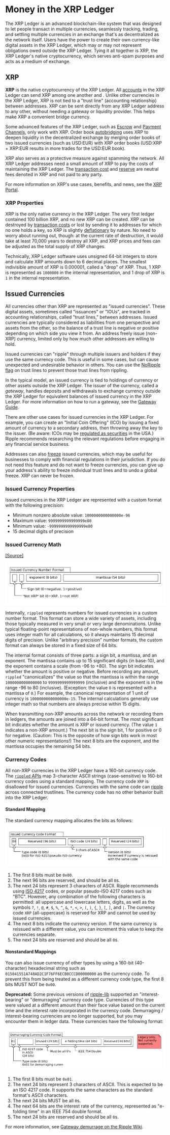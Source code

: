 # Money in the XRP Ledger

The XRP Ledger is an advanced blockchain-like system that was designed to let people transact in multiple currencies, seamlessly tracking, trading, and settling multiple currencies in an exchange that's as decentralized as the network itself. Users have the power to create their own currency-like digital assets in the XRP Ledger, which may or may not represent obligations owed outside the XRP Ledger. Tying it all together is XRP, the XRP Ledger's native cryptocurrency, which serves anti-spam purposes and acts as a medium of exchange.

## XRP

**XRP** is the native cryptocurrency of the XRP Ledger. All [accounts](concept-accounts.html) in the XRP Ledger can send XRP among one another and . Unlike other currencies in the XRP Ledger, XRP is not tied to a "trust line" (accounting relationship) between addresses. XRP can be sent directly from any XRP Ledger address to any other, without needing a gateway or liquidity provider. This helps make XRP a convenient bridge currency.

Some advanced features of the XRP Ledger, such as [Escrow](concept-escrow.html) and [Payment Channels](tutorial-paychan.html), only work with XRP. Order book [autobridging](https://ripple.com/dev-blog/introducing-offer-autobridging/) uses XRP to deepen liquidity in the decentralized exchange by merging order books of two issued currencies (such as USD:EUR) with XRP order books (USD:XRP + XRP:EUR results in more trades for the USD:EUR book).

XRP also serves as a protective measure against spamming the network. All XRP Ledger addresses need a small amount of XRP to pay the costs of maintaining the XRP Ledger. The [transaction cost](concept-transaction-cost.html) and [reserve](concept-reserves.html) are neutral fees denoted in XRP and not paid to any party.

For more information on XRP's use cases, benefits, and news, see the [XRP Portal](https://ripple.com/xrp-portal/).

### XRP Properties

XRP is the only native currency in the XRP Ledger. The very first ledger contained 100 billion XRP, and no new XRP can be created. XRP can be destroyed by [transaction costs](concept-transaction-cost.html) or lost by sending it to addresses for which no one holds a key, so XRP is slightly [deflationary](https://en.wikipedia.org/wiki/Deflation) by nature. No need to worry about running out, though: at the current rate of destruction, it would take at least 70,000 years to destroy all XRP, and XRP prices and fees can be adjusted as the total supply of XRP changes.

Technically, XRP Ledger software uses unsigned 64-bit integers to store and calculate XRP amounts down to 6 decimal places. The smallest indivisible amount of XRP is 0.000001, called a "drop" of XRP. Thus, 1 XRP is represented as `1000000` in the internal representation, and 1 drop of XRP is `1` in the internal representation.

## Issued Currencies

All currencies other than XRP are represented as "issued currencies". These digital assets, sometimes called "issuances" or "IOUs", are tracked in accounting relationships, called "trust lines," between addresses. Issued currencies are typically considered as liabilities from one perspective and assets from the other, so the balance of a trust line is negative or positive depending on which side you view it from. An address freely issue (non-XRP) currency, limited only by how much other addresses are willing to hold.

Issued currencies can "ripple" through multiple issuers and holders if they use the same currency code. This is useful in some cases, but can cause unexpected and undesirable behavior in others. You can use the [NoRipple flag](concept-noripple.html) on trust lines to prevent those trust lines from rippling.

In the typical model, an issued currency is tied to holdings of currency or other assets outside the XRP Ledger. The issuer of the currency, called a _gateway_, handles deposits and withdrawals to exchange currency outside the XRP Ledger for equivalent balances of issued currency in the XRP Ledger. For more information on how to run a gateway, see the [Gateway Guide](tutorial-gateway-guide.html).

There are other use cases for issued currencies in the XRP Ledger. For example, you can create an "Initial Coin Offering" (ICO) by issuing a fixed amount of currency to a secondary address, then throwing away the key to the issuer. (Be aware: ICOs may be [regulated as securities](https://www.sec.gov/oiea/investor-alerts-and-bulletins/ib_coinofferings) in the USA.) Ripple recommends researching the relevant regulations before engaging in any financial service business.

Addresses can also [freeze](concept-freeze.html) issued currencies, which may be useful for businesses to comply with financial regulations in their jurisdiction. If you do not need this feature and do not want to freeze currencies, you can give up your address's ability to freeze individual trust lines and to undo a global freeze. XRP can never be frozen.

### Issued Currency Properties

Issued currencies in the XRP Ledger are represented with a custom format with the following precision:

* Minimum nonzero absolute value: `1000000000000000e-96`
* Maximum value: `9999999999999999e80`
* Minimum value: `-9999999999999999e80`
* 15 decimal digits of precision

### Issued Currency Math
[[Source]<br>](https://github.com/ripple/rippled/blob/35fa20a110e3d43ffc1e9e664fc9017b6f2747ae/src/ripple/protocol/impl/STAmount.cpp "Source")

![Issued Currency Amount Format diagram](img/currency-number-format.png)

Internally, `rippled` represents numbers for issued currencies in a custom number format. This format can store a wide variety of assets, including those typically measured in very small or very large denominations. Unlike typical floating-point representations of non-whole numbers, this format uses integer math for all calculations, so it always maintains 15 decimal digits of precision. Unlike "arbitrary precision" number formats, the custom format can always be stored in a fixed size of 64 bits.

The internal format consists of three parts: a sign bit, a mantissa, and an exponent. The mantissa contains up to 15 significant digits (in base-10), and the exponent contains a scale (from -96 to +80). The sign bit indicates whether the amount is positive or negative. Before recording any amount, `rippled` "canonicalizes" the value so that the mantissa is within the range `1000000000000000` to `9999999999999999` (inclusive) and the exponent is in the range -96 to 80 (inclusive). (Exception: the value `0` is represented with a mantissa of `0`.) For example, the canonical representation of 1 unit of currency is `1000000000000000e-15`. The internal calculations generally use integer math so that numbers are always precise within 15 digits.

When transmitting non-XRP amounts across the network or recording them in ledgers, the amounts are joined into a 64-bit format. The most significant bit indicates whether the amount is XRP or issued currency. (The value `1` indicates a non-XRP amount.) The next bit is the sign bit, 1 for positive or 0 for negative. (Caution: This is the opposite of how sign bits work in most other numeric representations!) The next 8 bits are the exponent, and the mantissa occupies the remaining 54 bits.

### Currency Codes

All non-XRP currencies in the XRP Ledger have a 160-bit currency code. The [`rippled` APIs](reference-rippled.html) map 3-character ASCII strings (case-sensitive) to 160-bit currency codes using a standard mapping. The currency code `XRP` is disallowed for issued currencies. Currencies with the same code can [ripple](concept-noripple.html) across connected trustlines. The currency code has no other behavior built into the XRP Ledger.


#### Standard Mapping

The standard currency mapping allocates the bits as follows:

![Standard Currency Code Format](img/currency-code-format.png)

1. The first 8 bits must be `0x00`.
2. The next 96 bits are reserved, and should be all `0`s.
3. The next 24 bits represent 3 characters of ASCII.
    Ripple recommends using [ISO 4217](http://www.xe.com/iso4217.php) codes, or popular pseudo-ISO 4217 codes such as "BTC". However, any combination of the following characters is permitted: all uppercase and lowercase letters, digits, as well as the symbols `?`, `!`, `@`, `#`, `$`, `%`, `^`, `&`, `*`, `<`, `>`, `(`, `)`, `{`, `}`, `[`, `]`, and <code>&#124;</code>. The currency code `XRP` (all-uppercase) is reserved for XRP and cannot be used by issued currencies.
4. The next 8 bits indicate the currency version. If the same currency is reissued with a different value, you can increment this value to keep the currencies separate.
5. The next 24 bits are reserved and should be all `0`s.

#### Nonstandard Mappings

You can also issue currency of other types by using a 160-bit (40-character) hexadecimal string such as `015841551A748AD2C1F76FF6ECB0CCCD00000000` as the currency code. To prevent this from being treated as a different currency code type, the first 8 bits MUST NOT be `0x00`.

**Deprecated:** Some previous versions of [ripple-lib](https://github.com/ripple/ripple-lib) supported an "interest-bearing" or "demurraging" currency code type. Currencies of this type were valued at a different amount than their face value based on the current time and the interest rate incorporated in the currency code. Demurraging / interest-bearing currencies are no longer supported, but you may encounter them in ledger data. These currencies have the following format:

![Demurraging Currency Code Format](img/demurrage-currency-code-format.png)

1. The first 8 bits must be `0x01`.
2. The next 24 bits represent 3 characters of ASCII.
    This is expected to be an ISO 4217 code. It supports the same characters as the standard format's ASCII characters.
3. The next 24 bits MUST be all `0`s.
4. The next 64 bits are the interest rate of the currency, represented as "e-folding time" in an IEEE 754 double format.
5. The next 24 bits are reserved and should be all `0`s.

For more information, see [Gateway demurrage on the Ripple Wiki](https://wiki.ripple.com/Gateway_demurrage).
